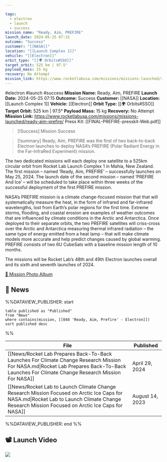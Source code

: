 ```yaml
---

tags:
  - electron
  - launch
  - success
mission_name: "Ready, Aim, PREFIRE"
launch_date: 2024-05-25 07:15
outcome: "Success"
customer: "[[NASA]]"
location: "[[Launch Complex 1]]"
vehicle: "[[Electron]]"
orbit_type: "[[🌍 Orbits#SSO]]"
target_orbit: 525 km | 97.5°
payload_mass: 15 kg
recovery: No Attempt
mission_link: https://www.rocketlabusa.com/missions/missions-launched/ready-aim-prefire/
---
```


#electron #launch #success
**Mission Name:** Ready, Aim, PREFIRE
**Launch Date:** 2024-05-25 07:15
**Outcome:** Success
**Customer:** [[NASA]]
**Location:** [[Launch Complex 1]]
**Vehicle:** [[Electron]]
**Orbit Type:** [[🌍 Orbits#SSO]]
**Target Orbit:** 525 km | 97.5°
**Payload Mass:** 15 kg
**Recovery:** No Attempt
**Mission Link:** https://www.rocketlabusa.com/missions/missions-launched/ready-aim-prefire/
Press Kit: [[FINAL-PREFIRE-presskit-Web.pdf]]

>[!Success] Mission Success

>[!summary]
Ready, Aim, PREFIRE was the first of two back-to-back Electron launches to deploy NASA’s PREFIRE (Polar Radiant Energy in the Far-InfraRed Experiment) mission.
>
The two dedicated missions will each deploy one satellite to a 525km circular orbit from Rocket Lab Launch Complex 1 in Mahia, New Zealand. The first mission – named ‘Ready, Aim, PREFIRE’ – successfully launches on May 25, 2024. The launch date of the second mission – named ‘PREFIRE And Ice’ – will be scheduled to take place within three weeks of the successful deployment of the first PREFIRE mission.
>
NASA’s PREFIRE mission is a climate change-focused mission that that will systematically measure the heat, in the form of infrared and far-infrared wavelengths, lost from Earth’s polar regions for the first time. Extreme storms, flooding, and coastal erosion are examples of weather outcomes that are influenced by climate conditions in the Arctic and Antarctica. Once deployed to their separate orbits, the two PREFIRE satellites will criss-cross over the Arctic and Antarctica measuring thermal infrared radiation – the same type of energy emitted from a heat lamp – that will make climate models more accurate and help predict changes caused by global warming. PREFIRE consists of two 6U CubeSats with a baseline mission length of 10 months.
>
The missions will be Rocket Lab’s 48th and 49th Electron launches overall and its sixth and seventh launches of 2024.
>
[📸 Mission Photo Album](https://www.flickr.com/photos/rocketlab/albums/72177720316727356/)

## 📰 News
%%DATAVIEW_PUBLISHER: start
```
table published as "Published"
from "News"
where contains(mission, [[048 'Ready, Aim, Prefire' - Electron]])
sort published desc
```
%%

| File                                                                                                                                                                                           | Published       |
| ---------------------------------------------------------------------------------------------------------------------------------------------------------------------------------------------- | --------------- |
| [[News/Rocket Lab Prepares Back-To-Back Launches For Climate Change Research Mission For NASA.md\|Rocket Lab Prepares Back-To-Back Launches For Climate Change Research Mission For NASA]]     | April 29, 2024  |
| [[News/Rocket Lab to Launch Climate Change Research Mission Focused on Arctic Ice Caps for NASA.md\|Rocket Lab to Launch Climate Change Research Mission Focused on Arctic Ice Caps for NASA]] | August 14, 2023 |

%%DATAVIEW_PUBLISHER: end %%

## 📽️ Launch Video

![](https://www.youtube.com/watch?v=m7nYAJ4dZP4)